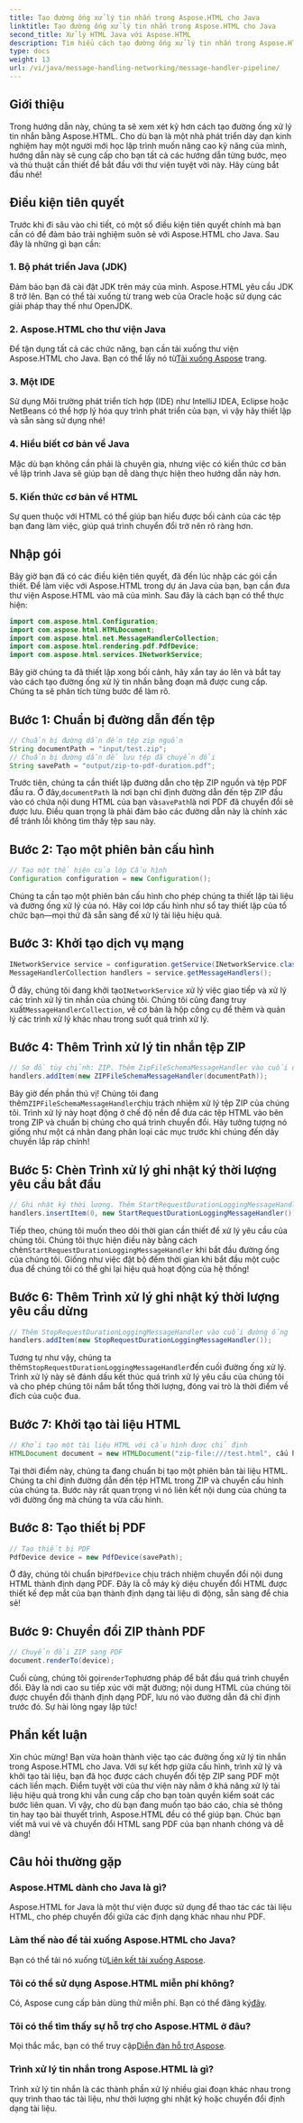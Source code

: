```yaml
---
title: Tạo đường ống xử lý tin nhắn trong Aspose.HTML cho Java
linktitle: Tạo đường ống xử lý tin nhắn trong Aspose.HTML cho Java
second_title: Xử lý HTML Java với Aspose.HTML
description: Tìm hiểu cách tạo đường ống xử lý tin nhắn trong Aspose.HTML cho Java với hướng dẫn chi tiết từng bước này. Chuyển đổi ZIP sang PDF dễ dàng.
type: docs
weight: 13
url: /vi/java/message-handling-networking/message-handler-pipeline/
---
```

## Giới thiệu
Trong hướng dẫn này, chúng ta sẽ xem xét kỹ hơn cách tạo đường ống xử lý tin nhắn bằng Aspose.HTML. Cho dù bạn là một nhà phát triển dày dạn kinh nghiệm hay một người mới học lập trình muốn nâng cao kỹ năng của mình, hướng dẫn này sẽ cung cấp cho bạn tất cả các hướng dẫn từng bước, mẹo và thủ thuật cần thiết để bắt đầu với thư viện tuyệt vời này. Hãy cùng bắt đầu nhé!
## Điều kiện tiên quyết
Trước khi đi sâu vào chi tiết, có một số điều kiện tiên quyết chính mà bạn cần có để đảm bảo trải nghiệm suôn sẻ với Aspose.HTML cho Java. Sau đây là những gì bạn cần:
### 1. Bộ phát triển Java (JDK)
Đảm bảo bạn đã cài đặt JDK trên máy của mình. Aspose.HTML yêu cầu JDK 8 trở lên. Bạn có thể tải xuống từ trang web của Oracle hoặc sử dụng các giải pháp thay thế như OpenJDK.
### 2. Aspose.HTML cho thư viện Java
 Để tận dụng tất cả các chức năng, bạn cần tải xuống thư viện Aspose.HTML cho Java. Bạn có thể lấy nó từ[Tải xuống Aspose](https://releases.aspose.com/html/java/) trang.
### 3. Một IDE
Sử dụng Môi trường phát triển tích hợp (IDE) như IntelliJ IDEA, Eclipse hoặc NetBeans có thể hợp lý hóa quy trình phát triển của bạn, vì vậy hãy thiết lập và sẵn sàng sử dụng nhé!
### 4. Hiểu biết cơ bản về Java
Mặc dù bạn không cần phải là chuyên gia, nhưng việc có kiến thức cơ bản về lập trình Java sẽ giúp bạn dễ dàng thực hiện theo hướng dẫn này hơn.
### 5. Kiến thức cơ bản về HTML
Sự quen thuộc với HTML có thể giúp bạn hiểu được bối cảnh của các tệp bạn đang làm việc, giúp quá trình chuyển đổi trở nên rõ ràng hơn.
## Nhập gói
Bây giờ bạn đã có các điều kiện tiên quyết, đã đến lúc nhập các gói cần thiết. Để làm việc với Aspose.HTML trong dự án Java của bạn, bạn cần đưa thư viện Aspose.HTML vào mã của mình. Sau đây là cách bạn có thể thực hiện:
```java
import com.aspose.html.Configuration;
import com.aspose.html.HTMLDocument;
import com.aspose.html.net.MessageHandlerCollection;
import com.aspose.html.rendering.pdf.PdfDevice;
import com.aspose.html.services.INetworkService;
```
Bây giờ chúng ta đã thiết lập xong bối cảnh, hãy xắn tay áo lên và bắt tay vào cách tạo đường ống xử lý tin nhắn bằng đoạn mã được cung cấp. Chúng ta sẽ phân tích từng bước để làm rõ.
## Bước 1: Chuẩn bị đường dẫn đến tệp

```java
// Chuẩn bị đường dẫn đến tệp zip nguồn
String documentPath = "input/test.zip";
// Chuẩn bị đường dẫn để lưu tệp đã chuyển đổi
String savePath = "output/zip-to-pdf-duration.pdf";
```

 Trước tiên, chúng ta cần thiết lập đường dẫn cho tệp ZIP nguồn và tệp PDF đầu ra. Ở đây,`documentPath` là nơi bạn chỉ định đường dẫn đến tệp ZIP đầu vào có chứa nội dung HTML của bạn và`savePath`là nơi PDF đã chuyển đổi sẽ được lưu. Điều quan trọng là phải đảm bảo các đường dẫn này là chính xác để tránh lỗi không tìm thấy tệp sau này.
## Bước 2: Tạo một phiên bản cấu hình

```java
// Tạo một thể hiện của lớp Cấu hình
Configuration configuration = new Configuration();
```

Chúng ta cần tạo một phiên bản cấu hình cho phép chúng ta thiết lập tài liệu và đường ống xử lý của nó. Hãy coi lớp cấu hình như sổ tay thiết lập của tổ chức bạn—mọi thứ đã sẵn sàng để xử lý tài liệu hiệu quả.
## Bước 3: Khởi tạo dịch vụ mạng

```java
INetworkService service = configuration.getService(INetworkService.class);
MessageHandlerCollection handlers = service.getMessageHandlers();
```

 Ở đây, chúng tôi đang khởi tạo`INetworkService` xử lý việc giao tiếp và xử lý các trình xử lý tin nhắn của chúng tôi. Chúng tôi cũng đang truy xuất`MessageHandlerCollection`, về cơ bản là hộp công cụ để thêm và quản lý các trình xử lý khác nhau trong suốt quá trình xử lý.
## Bước 4: Thêm Trình xử lý tin nhắn tệp ZIP

```java
// Sơ đồ tùy chỉnh: ZIP. Thêm ZipFileSchemaMessageHandler vào cuối đường ống
handlers.addItem(new ZIPFileSchemaMessageHandler(documentPath));
```

 Bây giờ đến phần thú vị! Chúng tôi đang thêm`ZIPFileSchemaMessageHandler`chịu trách nhiệm xử lý tệp ZIP của chúng tôi. Trình xử lý này hoạt động ở chế độ nền để đưa các tệp HTML vào bên trong ZIP và chuẩn bị chúng cho quá trình chuyển đổi. Hãy tưởng tượng nó giống như một cá nhân đang phân loại các mục trước khi chúng đến dây chuyền lắp ráp chính!
## Bước 5: Chèn Trình xử lý ghi nhật ký thời lượng yêu cầu bắt đầu

```java
// Ghi nhật ký thời lượng. Thêm StartRequestDurationLoggingMessageHandler vào vị trí đầu tiên trong đường ống
handlers.insertItem(0, new StartRequestDurationLoggingMessageHandler());
```

 Tiếp theo, chúng tôi muốn theo dõi thời gian cần thiết để xử lý yêu cầu của chúng tôi. Chúng tôi thực hiện điều này bằng cách chèn`StartRequestDurationLoggingMessageHandler` khi bắt đầu đường ống của chúng tôi. Giống như việc đặt bộ đếm thời gian khi bắt đầu một cuộc đua để chúng tôi có thể ghi lại hiệu quả hoạt động của hệ thống!
## Bước 6: Thêm Trình xử lý ghi nhật ký thời lượng yêu cầu dừng

```java
// Thêm StopRequestDurationLoggingMessageHandler vào cuối đường ống
handlers.addItem(new StopRequestDurationLoggingMessageHandler());
```

 Tương tự như vậy, chúng ta thêm`StopRequestDurationLoggingMessageHandler`đến cuối đường ống xử lý. Trình xử lý này sẽ đánh dấu kết thúc quá trình xử lý yêu cầu của chúng tôi và cho phép chúng tôi nắm bắt tổng thời lượng, đóng vai trò là thời điểm về đích của cuộc đua.
## Bước 7: Khởi tạo tài liệu HTML

```java
// Khởi tạo một tài liệu HTML với cấu hình được chỉ định
HTMLDocument document = new HTMLDocument("zip-file:///test.html", cấu hình);
```

Tại thời điểm này, chúng ta đang chuẩn bị tạo một phiên bản tài liệu HTML. Chúng ta chỉ định đường dẫn đến tệp HTML trong ZIP và chuyển cấu hình của chúng ta. Bước này rất quan trọng vì nó liên kết nội dung của chúng ta với đường ống mà chúng ta vừa cấu hình.
## Bước 8: Tạo thiết bị PDF

```java
// Tạo thiết bị PDF
PdfDevice device = new PdfDevice(savePath);
```

 Ở đây, chúng tôi chuẩn bị`PdfDevice` chịu trách nhiệm chuyển đổi nội dung HTML thành định dạng PDF. Đây là cỗ máy kỳ diệu chuyển đổi HTML được thiết kế đẹp mắt của bạn thành định dạng tài liệu di động, sẵn sàng để chia sẻ!
## Bước 9: Chuyển đổi ZIP thành PDF

```java
// Chuyển đổi ZIP sang PDF
document.renderTo(device);
```

 Cuối cùng, chúng tôi gọi`renderTo`phương pháp để bắt đầu quá trình chuyển đổi. Đây là nơi cao su tiếp xúc với mặt đường; nội dung HTML của chúng tôi được chuyển đổi thành định dạng PDF, lưu nó vào đường dẫn đã chỉ định trước đó. Sự hài lòng ngay lập tức!
## Phần kết luận
Xin chúc mừng! Bạn vừa hoàn thành việc tạo các đường ống xử lý tin nhắn trong Aspose.HTML cho Java. Với sự kết hợp giữa cấu hình, trình xử lý và khởi tạo tài liệu, bạn đã học được cách chuyển đổi tệp ZIP sang PDF một cách liền mạch. Điểm tuyệt vời của thư viện này nằm ở khả năng xử lý tài liệu hiệu quả trong khi vẫn cung cấp cho bạn toàn quyền kiểm soát các bước liên quan. 
Vì vậy, cho dù bạn đang muốn tạo báo cáo, chia sẻ thông tin hay tạo bài thuyết trình, Aspose.HTML đều có thể giúp bạn. Chúc bạn viết mã vui vẻ và chuyển đổi HTML sang PDF của bạn nhanh chóng và dễ dàng!
## Câu hỏi thường gặp
### Aspose.HTML dành cho Java là gì?
Aspose.HTML for Java là một thư viện được sử dụng để thao tác các tài liệu HTML, cho phép chuyển đổi giữa các định dạng khác nhau như PDF.
### Làm thế nào để tải xuống Aspose.HTML cho Java?
 Bạn có thể tải nó xuống từ[Liên kết tải xuống Aspose](https://releases.aspose.com/html/java/).
### Tôi có thể sử dụng Aspose.HTML miễn phí không?
 Có, Aspose cung cấp bản dùng thử miễn phí. Bạn có thể đăng ký[đây](https://releases.aspose.com/).
### Tôi có thể tìm thấy sự hỗ trợ cho Aspose.HTML ở đâu?
Mọi thắc mắc, bạn có thể truy cập[Diễn đàn hỗ trợ Aspose](https://forum.aspose.com/c/html/29).
### Trình xử lý tin nhắn trong Aspose.HTML là gì?
Trình xử lý tin nhắn là các thành phần xử lý nhiều giai đoạn khác nhau trong quy trình thao tác tài liệu, như thời lượng ghi nhật ký hoặc chuyển đổi định dạng tài liệu.